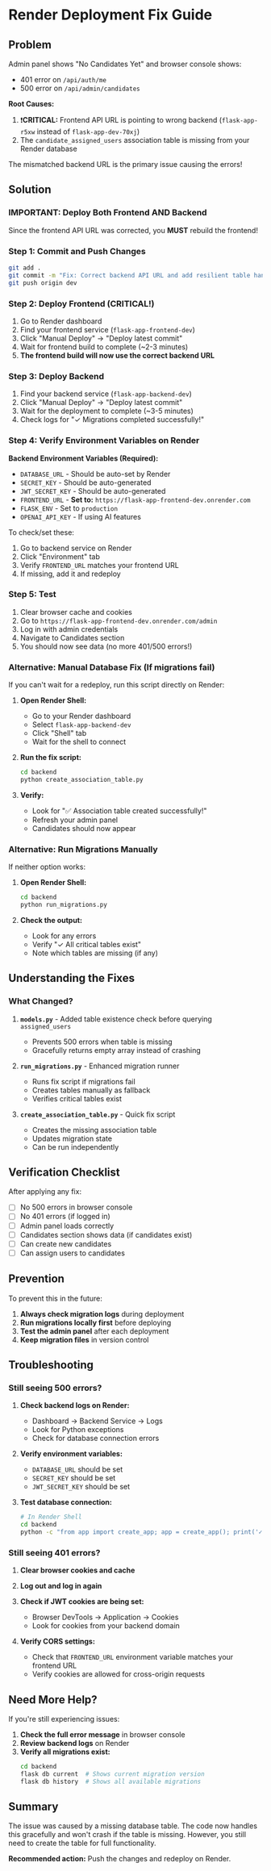# Render Deployment Fix Guide

## Problem
Admin panel shows "No Candidates Yet" and browser console shows:
- 401 error on `/api/auth/me`
- 500 error on `/api/admin/candidates`

**Root Causes:**
1. ❗**CRITICAL:** Frontend API URL is pointing to wrong backend (`flask-app-r5xw` instead of `flask-app-dev-70xj`)
2. The `candidate_assigned_users` association table is missing from your Render database

The mismatched backend URL is the primary issue causing the errors!

## Solution

### IMPORTANT: Deploy Both Frontend AND Backend

Since the frontend API URL was corrected, you **MUST** rebuild the frontend!

### Step 1: Commit and Push Changes
```bash
git add .
git commit -m "Fix: Correct backend API URL and add resilient table handling"
git push origin dev
```

### Step 2: Deploy Frontend (CRITICAL!)
1. Go to Render dashboard
2. Find your frontend service (`flask-app-frontend-dev`)
3. Click "Manual Deploy" → "Deploy latest commit"
4. Wait for frontend build to complete (~2-3 minutes)
5. **The frontend build will now use the correct backend URL**

### Step 3: Deploy Backend
1. Find your backend service (`flask-app-backend-dev`)
2. Click "Manual Deploy" → "Deploy latest commit"
3. Wait for the deployment to complete (~3-5 minutes)
4. Check logs for "✓ Migrations completed successfully!"

### Step 4: Verify Environment Variables on Render

**Backend Environment Variables (Required):**
- `DATABASE_URL` - Should be auto-set by Render
- `SECRET_KEY` - Should be auto-generated
- `JWT_SECRET_KEY` - Should be auto-generated
- `FRONTEND_URL` - **Set to:** `https://flask-app-frontend-dev.onrender.com`
- `FLASK_ENV` - Set to `production`
- `OPENAI_API_KEY` - If using AI features

To check/set these:
1. Go to backend service on Render
2. Click "Environment" tab
3. Verify `FRONTEND_URL` matches your frontend URL
4. If missing, add it and redeploy

### Step 5: Test
1. Clear browser cache and cookies
2. Go to `https://flask-app-frontend-dev.onrender.com/admin`
3. Log in with admin credentials
4. Navigate to Candidates section
5. You should now see data (no more 401/500 errors!)

### Alternative: Manual Database Fix (If migrations fail)
If you can't wait for a redeploy, run this script directly on Render:

1. **Open Render Shell:**
   - Go to your Render dashboard
   - Select `flask-app-backend-dev`
   - Click "Shell" tab
   - Wait for the shell to connect

2. **Run the fix script:**
   ```bash
   cd backend
   python create_association_table.py
   ```

3. **Verify:**
   - Look for "✅ Association table created successfully!"
   - Refresh your admin panel
   - Candidates should now appear

### Alternative: Run Migrations Manually
If neither option works:

1. **Open Render Shell:**
   ```bash
   cd backend
   python run_migrations.py
   ```

2. **Check the output:**
   - Look for any errors
   - Verify "✓ All critical tables exist"
   - Note which tables are missing (if any)

## Understanding the Fixes

### What Changed?

1. **`models.py`** - Added table existence check before querying `assigned_users`
   - Prevents 500 errors when table is missing
   - Gracefully returns empty array instead of crashing

2. **`run_migrations.py`** - Enhanced migration runner
   - Runs fix script if migrations fail
   - Creates tables manually as fallback
   - Verifies critical tables exist

3. **`create_association_table.py`** - Quick fix script
   - Creates the missing association table
   - Updates migration state
   - Can be run independently

## Verification Checklist

After applying any fix:

- [ ] No 500 errors in browser console
- [ ] No 401 errors (if logged in)
- [ ] Admin panel loads correctly
- [ ] Candidates section shows data (if candidates exist)
- [ ] Can create new candidates
- [ ] Can assign users to candidates

## Prevention

To prevent this in the future:

1. **Always check migration logs** during deployment
2. **Run migrations locally first** before deploying
3. **Test the admin panel** after each deployment
4. **Keep migration files** in version control

## Troubleshooting

### Still seeing 500 errors?

1. **Check backend logs on Render:**
   - Dashboard → Backend Service → Logs
   - Look for Python exceptions
   - Check for database connection errors

2. **Verify environment variables:**
   - `DATABASE_URL` should be set
   - `SECRET_KEY` should be set
   - `JWT_SECRET_KEY` should be set

3. **Test database connection:**
   ```bash
   # In Render Shell
   cd backend
   python -c "from app import create_app; app = create_app(); print('✓ App created')"
   ```

### Still seeing 401 errors?

1. **Clear browser cookies and cache**
2. **Log out and log in again**
3. **Check if JWT cookies are being set:**
   - Browser DevTools → Application → Cookies
   - Look for cookies from your backend domain

4. **Verify CORS settings:**
   - Check that `FRONTEND_URL` environment variable matches your frontend URL
   - Verify cookies are allowed for cross-origin requests

## Need More Help?

If you're still experiencing issues:

1. **Check the full error message** in browser console
2. **Review backend logs** on Render
3. **Verify all migrations exist:**
   ```bash
   cd backend
   flask db current  # Shows current migration version
   flask db history  # Shows all available migrations
   ```

## Summary

The issue was caused by a missing database table. The code now handles this gracefully and won't crash if the table is missing. However, you still need to create the table for full functionality.

**Recommended action:** Push the changes and redeploy on Render.

